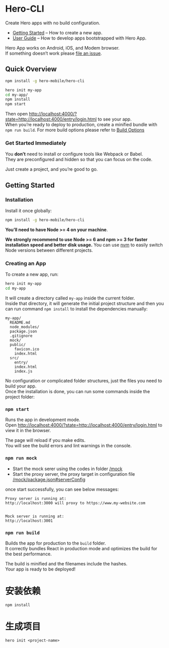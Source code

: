 # Hero-CLI

Create Hero apps with no build configuration.

* [Getting Started](#getting-started) – How to create a new app.
* [User Guide](https://github.com/facebookincubator/create-react-app/blob/master/packages/react-scripts/template/README.md) – How to develop apps bootstrapped with Hero App.

Hero App works on Android, iOS, and Modem browser.<br>
If something doesn’t work please [file an issue](https://github.com/hero-mobile/hero-cli/issues/new).

## Quick Overview

```sh
npm install -g hero-mobile/hero-cli

hero init my-app
cd my-app/
npm install
npm start
```

Then open [http://localhost:4000/?state=http://localhost:4000/entry/login.html](http://localhost:4000/?state=http://localhost:4000/entry/login.html) to see your app.<br>
When you’re ready to deploy to production, create a minified bundle with `npm run build`. For more build options please refer to [Build Options](https://hero-mobile.github.io/docs/build-options)

### Get Started Immediately

You **don’t** need to install or configure tools like Webpack or Babel.<br>
They are preconfigured and hidden so that you can focus on the code.

Just create a project, and you’re good to go.

## Getting Started


### Installation

Install it once globally:

```sh
npm install -g hero-mobile/hero-cli
```

**You’ll need to have Node >= 4 on your machine**.

**We strongly recommend to use Node >= 6 and npm >= 3 for faster installation speed and better disk usage.** You can use [nvm](https://github.com/creationix/nvm#usage) to easily switch Node versions between different projects.

### Creating an App

To create a new app, run:

```sh
hero init my-app
cd my-app
```

It will create a directory called `my-app` inside the current folder.<br>
Inside that directory, it will generate the initial project structure and then you can run command `npm install` to install the dependencies manually:

```
my-app/
  README.md
  node_modules/
  package.json
  .gitignore
  mock/
  public/
    favicon.ico
    index.html
  src/
    entry/
    index.html
    index.js
```

No configuration or complicated folder structures, just the files you need to build your app.<br>
Once the installation is done, you can run some commands inside the project folder:

### `npm start`

Runs the app in development mode.<br>
Open [http://localhost:4000/?state=http://localhost:4000/entry/login.html](http://localhost:4000/?state=http://localhost:4000/entry/login.html) to view it in the browser.

The page will reload if you make edits.<br>
You will see the build errors and lint warnings in the console.

### `npm run mock`

* Start the mock serer using the codes in folder [/mock](https://github.com/hero-mobile/hero-cli/tree/master/template/mock)
* Start the proxy server, the proxy target in configuration file [/mock/package.json#serverConfig](https://github.com/hero-mobile/hero-cli/blob/master/template/mock/package.json)

once start successfully, you can see below messages:
```
Proxy server is running at:
http://localhost:3000 will proxy to https://www.my-website.com


Mock server is running at:
http://localhost:3001
```

### `npm run build`

Builds the app for production to the `build` folder.<br>
It correctly bundles React in production mode and optimizes the build for the best performance.

The build is minified and the filenames include the hashes.<br>
Your app is ready to be deployed!

# 安装依赖
`npm install`

# 生成项目
`hero init <project-name>`
